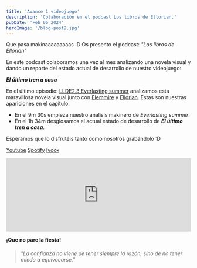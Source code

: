 ```yaml
---
title: 'Avance 1 videojuego'
description: 'Colaboración en el podcast Los libros de Ellorian.'
pubDate: 'Feb 06 2024'
heroImage: '/blog-post2.jpg'
---
```


Que pasa makinaaaaaaaaas :D
Os presento el podcast: _"Los libros de Ellorian"_

En este podcast colaboramos una vez al mes analizando una novela visual y dando un reporte del estado actual de desarrollo de nuestro videojuego:

**_El último tren a casa_**

En el último episodio: <a href="https://open.spotify.com/episode/6rGMrUQt5IzpG4jLIJRZvc" target="_blank">LLDE2.3 Everlasting summer</a> analizamos esta maravillosa novela visual junto con <a href="https://www.instagram.com/elemmire1988?utm_source=qr&igsh=MWgwcm84ZmxwaDVmYQ%3D%3D" target="_blank">Elemmire</a> y <a href="https://www.ellorian.es" target="_blank">Ellorian</a>. Estas son nuestras apariciones en el capítulo:
- En el 9m 30s empieza nuestro análisis makinero de _Everlasting summer_.
- En el 1h 34m desglosamos el actual estado de desarrollo de **_El último tren a casa_**.

Esperamos que lo disfrutéis tanto como nosotros grabándolo :D

<a href="https://www.youtube.com/watch?v=WgSszDn-i7c" target="_blank">Youtube</a>
<a href="https://open.spotify.com/episode/6rGMrUQt5IzpG4jLIJRZvc" target="_blank">Spotify</a>
<a href="https://go.ivoox.com/rf/123783565" target="_blank">Ivoox</a>

<iframe frameborder='0' allowfullscreen='' scrolling='no' height='200' style='width:100%;' src='https://www.ivoox.com/player_ej_123783565_6_1.html?c1=60739f' loading='lazy'></iframe>

**¡Que no pare la fiesta!**

> ###### "La confianza no viene de tener siempre la razón, sino de no tener miedo a equivocarse."

